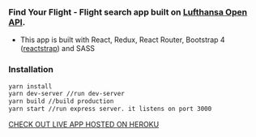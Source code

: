 ### Find Your Flight - Flight search app built on [Lufthansa Open API](https://developer.lufthansa.com/docs).
* This app is built with React, Redux, React Router, Bootstrap 4 ([reactstrap](http://reactstrap.github.io/)) and SASS

### Installation
```bash
yarn install
yarn dev-server //run dev-server
yarn build //build production
yarn start //run express server. it listens on port 3000
```

[CHECK OUT LIVE APP HOSTED ON HEROKU](https://find-your-flight.herokuapp.com/)